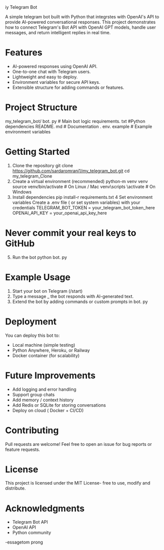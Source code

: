 iy Telegram Bot

A simple telegram bot built with Python that integrstes with OpenAI's API
to provide AI-powered conversational responses. 
This project demonstrates how to connect Telegram's Bot API with OpenAI GPT
models, handle user messages, and return intelligent replies in real time. 
# Features 
- AI-powered responses using OpenAI API.
- One-to-one chat with Telegram users.
- Lightweight and easy to deploy.
- Environment variables for secure API keys.
- Extensible structure for adding commands or features.
# Project Structure 
my_telegram_bot/
bot. py # Main bot logic 
requirements. txt #Python dependencies
README. md # Documentation 
. env. example # Example environment variables 
# Getting Started 
1. Clone the repository
   git clone https://github.com/sardaromrani1/my_telegram_bot.git
   cd my_telegram_Clone
2. Create a virtual environment (recommended)
   python-m venv venv
   source venv/bin/activate # On Linux / Mac
   venv\scripts \activate # On Windows
3. Install dependencies
   pip install-r requirements.txt
4 Set environment variables
Create a  .env file ( or set system variables) with your credentials
TELEGRAM_BOT_TOKEN = your_telegram_bot_token_here
OPENAI_API_KEY = your_openai_api_key_here
# Never commit your real keys to GitHub 
5. Run the bot
   python bot. py
# Example Usage 
1. Start your bot on Telegram (/start)
2. Type a message _ the bot responds with AI-generated text.
3. Extend the bot by adding commands or custom prompts in bot. py
# Deployment 
You can deploy this bot to: 
- Local machine (simple testing)
- Python Anywhere, Heroku, or Railway
- Docker container (for scalability)
# Future Improvements
- Add logging and error handling
- Support group chats
- Add memory / context history
- Add Redis or SQLite for storing conversations
- Deploy on cloud ( Docker + CI/CD)
# Contributing
Pull requests are welcome! Feel free to open an issue for bug reports or feature requests. 
# License 
This project is licensed under the MIT License- free to use, modify and distribute. 
# Acknowledgments
- Telegram Bot API
- OpenAI API
- Python community


  
-essagetom prong
